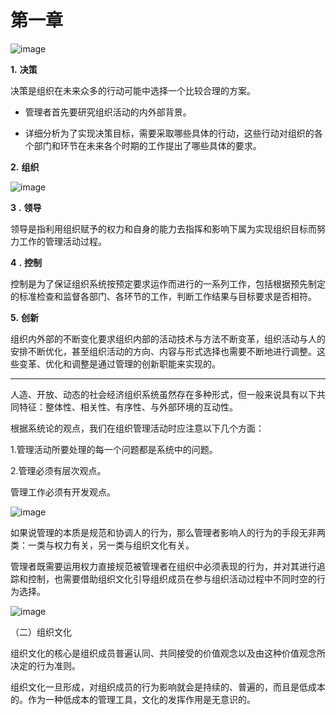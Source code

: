 # 第一章

![image](https://user-images.githubusercontent.com/54904760/221354438-e461467d-2bbe-4813-adf2-ce56646df87d.png)

**1.** **决策**

决策是组织在未来众多的行动可能中选择一个比较合理的方案。

- 管理者首先要研究组织活动的内外部背景。

- 详细分析为了实现决策目标，需要采取哪些具体的行动，这些行动对组织的各个部门和环节在未来各个时期的工作提出了哪些具体的要求。

**2.** **组织**

![image](https://user-images.githubusercontent.com/54904760/221354452-62cd8c79-3448-4135-bb34-60f372126188.png)

**3** **.** **领导**

   领导是指利用组织赋予的权力和自身的能力去指挥和影响下属为实现组织目标而努力工作的管理活动过程。

**4** **.** **控制**

控制是为了保证组织系统按预定要求运作而进行的一系列工作，包括根据预先制定的标准检查和监督各部门、各环节的工作，判断工作结果与目标要求是否相符。

**5.** **创新**

组织内外部的不断变化要求组织内部的活动技术与方法不断变革，组织活动与人的安排不断优化，甚至组织活动的方向、内容与形式选择也需要不断地进行调整。这些变革、优化和调整是通过管理的创新职能来实现的。

------

人造、开放、动态的社会经济组织系统虽然存在多种形式，但一般来说具有以下共同特征：整体性、相关性、有序性、与外部环境的互动性。

根据系统论的观点，我们在组织管理活动时应注意以下几个方面：

1.管理活动所要处理的每一个问题都是系统中的问题。

2.管理必须有层次观点。

管理工作必须有开发观点。

![image](https://user-images.githubusercontent.com/54904760/221354525-2ad6dd83-31d4-4503-a260-a1629450992f.png)

如果说管理的本质是规范和协调人的行为，那么管理者影响人的行为的手段无非两类：一类与权力有关，另一类与组织文化有关。

管理者既需要运用权力直接规范被管理者在组织中必须表现的行为，并对其进行追踪和控制，也需要借助组织文化引导组织成员在参与组织活动过程中不同时空的行为选择。



![image](https://user-images.githubusercontent.com/54904760/221354557-b7836227-aca4-48ec-8e20-97d7343496f7.png)

（二）组织文化

组织文化的核心是组织成员普遍认同、共同接受的价值观念以及由这种价值观念所决定的行为准则。

组织文化一旦形成，对组织成员的行为影响就会是持续的、普遍的，而且是低成本的。作为一种低成本的管理工具，文化的发挥作用是无意识的。

